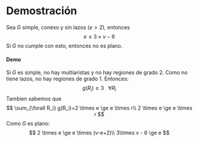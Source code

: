 # Demostración

Sea $G$ simple, conexo y sin lazos ($e>2$), entonces
$$
e\le 3 \times v - 6
$$
Si $G$ no cumple con esto, entonces no es plano.

#### Demo

Si $G$ es simple, no hay multiaristas y no hay regiones de grado 2. Como no tiene lazos, no hay regiones de grado 1. Entonces:
$$
g(R_i)\ge 3~~~\forall R_i
$$
Tambien sabemos que 
$$
\sum_{\forall R_i} g(R_i)=2 \times e \ge e \times r\\
2 \times e \ge e \times r
$$
Como $G$ es plano:
$$
2 \times e \ge e \times (v-e+2)\\
3\times v - 6 \ge e
$$

